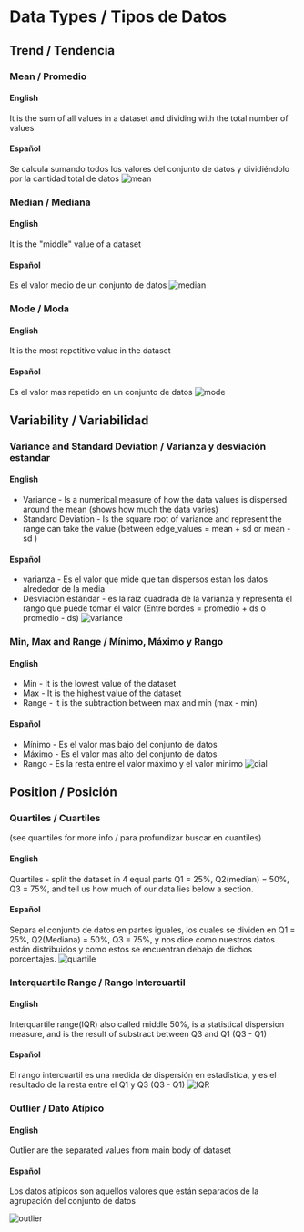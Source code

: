# Data Types / Tipos de Datos

## Trend / Tendencia
### Mean / Promedio
#### English
It is the sum of all values in a dataset and dividing with the total number of values 
#### Español
Se calcula sumando todos los valores del conjunto de datos y dividiéndolo por la cantidad total de datos
![mean](https://pharmafactz.com/wp-content/uploads/2017/11/p2.png)

### Median / Mediana
#### English
It is the "middle" value of a dataset
#### Español
Es el valor medio de un conjunto de datos
![median](https://upload.wikimedia.org/wikipedia/commons/thumb/c/cf/Finding_the_median.png/1200px-Finding_the_median.png)

### Mode / Moda
#### English
It is the most repetitive value in the dataset
#### Español
Es el valor mas repetido en un conjunto de datos 
![mode](https://www.wikihow.com/images/thumb/2/29/Find-Mean%2C-Median%2C-and-Mode-Step-7-Version-2.jpg/aid1660401-v4-728px-Find-Mean%2C-Median%2C-and-Mode-Step-7-Version-2.jpg)

## Variability / Variabilidad
### Variance and Standard Deviation / Varianza y desviación estandar
#### English
- Variance - Is a numerical measure of how the data values is dispersed around the mean (shows how much the data varies)
- Standard Deviation - Is the square root of variance and represent the range can take the value (between edge_values = mean + sd or mean - sd )
#### Español
- varianza - Es el valor que mide que tan dispersos estan los datos alrededor de la media
- Desviación estándar - es la raíz cuadrada de la varianza y representa el rango que puede tomar el valor (Entre bordes = promedio + ds o promedio - ds)
![variance](http://statisticslectures.com/images/samplevarstd.gif)

### Min, Max and Range / Mínimo, Máximo y Rango
#### English
- Min - It is the lowest value of the dataset
- Max - It is the highest value of the dataset
- Range - it is the subtraction between max and min (max - min)
#### Español
- Mínimo - Es el valor mas bajo del conjunto de datos
- Máximo - Es el valor mas alto del conjunto de datos
- Rango - Es la resta entre el valor máximo y el valor minimo
![dial](https://www.first5000.com.au/wp-content/uploads/2017/10/Dial-up-your-courage-4-1024x683-610x400.png)

## Position / Posición 
### Quartiles / Cuartiles
(see quantiles for more info / para profundizar buscar en cuantiles)
#### English
Quartiles - split the dataset in 4 equal parts Q1 = 25%, Q2(median) = 50%, Q3 = 75%, and tell us how much of our data lies below a section. 
#### Español
Separa el conjunto de datos en partes iguales, los cuales se dividen en Q1 = 25%, Q2(Mediana) = 50%, Q3 = 75%, y nos dice como nuestros datos están distribuidos y como estos se encuentran debajo de dichos porcentajes.
![quartile](https://i.stack.imgur.com/L4GEM.png)

### Interquartile Range / Rango Intercuartil
#### English
Interquartile range(IQR) also called middle 50%, is a statistical dispersion measure, and is the result of substract between Q3 and Q1 (Q3 - Q1)
#### Español
El rango intercuartil es una medida de dispersión en estadística, y es el resultado de la resta entre el Q1 y Q3 (Q3 - Q1)
![IQR](https://i2.wp.com/makemeanalyst.com/wp-content/uploads/2017/05/IQR-1.png?resize=431%2C460)

### Outlier / Dato Atípico
#### English
Outlier are the separated values from main body of dataset
#### Español
Los datos atípicos son aquellos valores que están separados de la agrupación del conjunto de datos

![outlier](https://baldscientist.files.wordpress.com/2013/02/outliers1.jpg)




